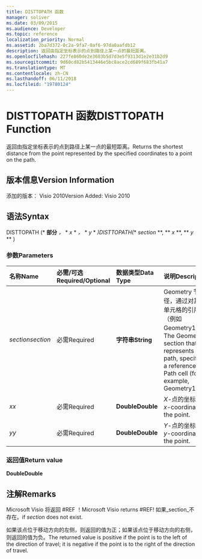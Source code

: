 ```yaml
---
title: DISTTOPATH 函数
manager: soliver
ms.date: 03/09/2015
ms.audience: Developer
ms.topic: reference
localization_priority: Normal
ms.assetid: 2ba7d372-0c2a-9fa7-0af6-97da0aafdb12
description: 返回由指定坐标表示的点到路径上某一点的最短距离。
ms.openlocfilehash: 227fe860de2e3683b5d7d3e5f9313d1e2e31b2d9
ms.sourcegitcommit: 9d60cd82b5413446e5bc8ace2cd689f683fb41a7
ms.translationtype: MT
ms.contentlocale: zh-CN
ms.lasthandoff: 06/11/2018
ms.locfileid: "19780124"
---
```

# <a name="disttopath-function"></a><span data-ttu-id="f2527-103">DISTTOPATH 函数</span><span class="sxs-lookup"><span data-stu-id="f2527-103">DISTTOPATH Function</span></span>

<span data-ttu-id="f2527-104">返回由指定坐标表示的点到路径上某一点的最短距离。</span><span class="sxs-lookup"><span data-stu-id="f2527-104">Returns the shortest distance from the point represented by the specified coordinates to a point on the path.</span></span>
  
## <a name="version-information"></a><span data-ttu-id="f2527-105">版本信息</span><span class="sxs-lookup"><span data-stu-id="f2527-105">Version Information</span></span>

<span data-ttu-id="f2527-106">添加的版本： Visio 2010</span><span class="sxs-lookup"><span data-stu-id="f2527-106">Version Added: Visio 2010</span></span> 
  
## <a name="syntax"></a><span data-ttu-id="f2527-107">语法</span><span class="sxs-lookup"><span data-stu-id="f2527-107">Syntax</span></span>

<span data-ttu-id="f2527-108">DISTTOPATH (* **部分** *，* * *x* * *，* * *y* * *)</span><span class="sxs-lookup"><span data-stu-id="f2527-108">DISTTOPATH(** *section* **, ** *x* **, ** *y* ** )</span></span> 
  
### <a name="parameters"></a><span data-ttu-id="f2527-109">参数</span><span class="sxs-lookup"><span data-stu-id="f2527-109">Parameters</span></span>

|<span data-ttu-id="f2527-110">**名称**</span><span class="sxs-lookup"><span data-stu-id="f2527-110">**Name**</span></span>|<span data-ttu-id="f2527-111">**必需/可选**</span><span class="sxs-lookup"><span data-stu-id="f2527-111">**Required/Optional**</span></span>|<span data-ttu-id="f2527-112">**数据类型**</span><span class="sxs-lookup"><span data-stu-id="f2527-112">**Data Type**</span></span>|<span data-ttu-id="f2527-113">**说明**</span><span class="sxs-lookup"><span data-stu-id="f2527-113">**Description**</span></span>|
|:-----|:-----|:-----|:-----|
| <span data-ttu-id="f2527-114">_section_</span><span class="sxs-lookup"><span data-stu-id="f2527-114">_section_</span></span> <br/> |<span data-ttu-id="f2527-115">必需</span><span class="sxs-lookup"><span data-stu-id="f2527-115">Required</span></span>  <br/> |<span data-ttu-id="f2527-116">**字符串**</span><span class="sxs-lookup"><span data-stu-id="f2527-116">**String**</span></span> <br/> |<span data-ttu-id="f2527-117">Geometry 节代表路径，通过对其 Path 单元格的引用指定（例如 Geometry1.Path）。</span><span class="sxs-lookup"><span data-stu-id="f2527-117">The Geometry section that represents the path, specified by a reference to its Path cell (for example, Geometry1.Path).</span></span>  <br/> |
| <span data-ttu-id="f2527-118">_x_</span><span class="sxs-lookup"><span data-stu-id="f2527-118">_x_</span></span> <br/> |<span data-ttu-id="f2527-119">必需</span><span class="sxs-lookup"><span data-stu-id="f2527-119">Required</span></span>  <br/> |<span data-ttu-id="f2527-120">**Double**</span><span class="sxs-lookup"><span data-stu-id="f2527-120">**Double**</span></span> <br/> |<span data-ttu-id="f2527-121">_X_-点的坐标。</span><span class="sxs-lookup"><span data-stu-id="f2527-121">The  _x_-coordinate of the point.</span></span>  <br/> |
| <span data-ttu-id="f2527-122">_y_</span><span class="sxs-lookup"><span data-stu-id="f2527-122">_y_</span></span> <br/> |<span data-ttu-id="f2527-123">必需</span><span class="sxs-lookup"><span data-stu-id="f2527-123">Required</span></span>  <br/> |<span data-ttu-id="f2527-124">**Double**</span><span class="sxs-lookup"><span data-stu-id="f2527-124">**Double**</span></span> <br/> |<span data-ttu-id="f2527-125">_Y_-点的坐标。</span><span class="sxs-lookup"><span data-stu-id="f2527-125">The  _y_-coordinate of the point.</span></span>  <br/> |
   
### <a name="return-value"></a><span data-ttu-id="f2527-126">返回值</span><span class="sxs-lookup"><span data-stu-id="f2527-126">Return value</span></span>

 <span data-ttu-id="f2527-127">**Double**</span><span class="sxs-lookup"><span data-stu-id="f2527-127">**Double**</span></span>
  
## <a name="remarks"></a><span data-ttu-id="f2527-128">注解</span><span class="sxs-lookup"><span data-stu-id="f2527-128">Remarks</span></span>

<span data-ttu-id="f2527-129">Microsoft Visio 将返回 #REF ！</span><span class="sxs-lookup"><span data-stu-id="f2527-129">Microsoft Visio returns #REF!</span></span> <span data-ttu-id="f2527-130">如果_section_不存在。</span><span class="sxs-lookup"><span data-stu-id="f2527-130">if  _section_ does not exist.</span></span> 
  
<span data-ttu-id="f2527-131">如果该点位于移动方向的左侧，则返回的值为正；如果该点位于移动方向的右侧，则返回的值为负。</span><span class="sxs-lookup"><span data-stu-id="f2527-131">The returned value is positive if the point is to the left of the direction of travel; it is negative if the point is to the right of the direction of travel.</span></span>
  

